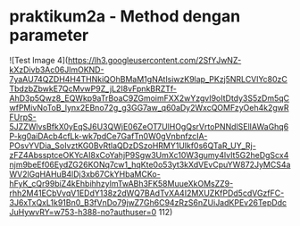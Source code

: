 # praktikum2a - Method dengan parameter
![Test Image 4](https://lh3.googleusercontent.com/2SfYJwNZ-kXzDivb3Ac06JlmOKND-7yaAU74QZDH4H4THNkiQOhBMaM1gNAtlsiwzK9lap_PKzj5NRLCVlYc80zCTbdzbZbwkE7QcMvwP9Z_jL2I8vFpnkBRZTf-AhD3p5Qwz8_EQWkp9aTrBoaC9ZGmoimFXX2wYzgvI9oItDtdy3S5zDm5qCwfPMivNoToB_lynx2EBno72g_g3GG7aw_q60aDy2WxcQOMFzyOeh4k2gwRFUrpS-5JZZWlvsBfkX0yEqSJ6U3QWjE06ZeOT7UlHOgQsrVrtoPNNdlSElIAWaGhq6P-kg0aiDAcb4cfLk-wk7pdCe7GafTn0W0gVnbnfzcIA-POsvYVDia_SoIvztKG0BvRtlaQDzDSzoHRMY1Ulkf0s6QTaR_UY_Rj-zFZ4AbssptceOKYcAI8xCoYahjP9Sgw3UmXc10W3gumy4lvIt5G2heDgScx4njm9beEf06EydZG26KONq7cw1_hqKte0o53yt3kXdVEvCpuYW872JyMCS4aWV2lGqHAHuB4lDj3xb67CkYHbaMCKo-hFyK_cQr99biZ4kEhbihhzylmTwABh3FK58MuueXkOMsZZ9-rhh2M41ECbVvqV1EDdY138z2dWQ7BAdTvXA4I2MXUZKfPDd5cdVGzfFC-3J6xTxQxL1k91Bn0_B3fVnDo79jwZ7Gh6C94zRzS6nZUiJadKPEv26TepDdcJuHywvRY=w753-h388-no?authuser=0 112)
